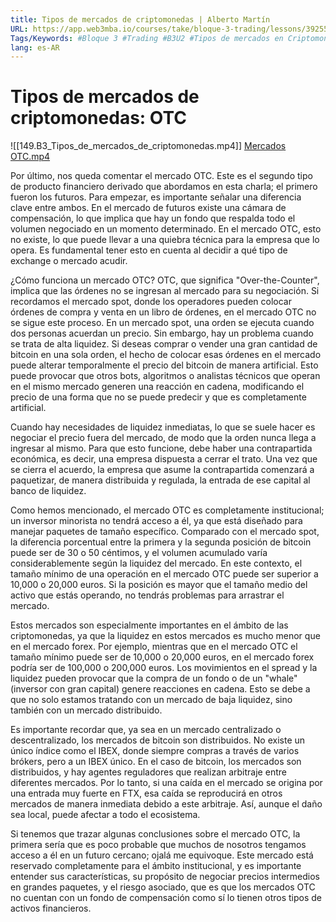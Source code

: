 ```yaml
---
title: Tipos de mercados de criptomonedas | Alberto Martín
URL: https://app.web3mba.io/courses/take/bloque-3-trading/lessons/39255417-2-5-tipos-de-mercados-de-criptomonedas-alberto-martin
Tags/Keywords: #Bloque 3 #Trading #B3U2 #Tipos de mercados en Criptomonedas #tipos de mercado #mercado de criptomonedas #Alberto Martín #otc #mercado otc
lang: es-AR
---
```

# Tipos de mercados de criptomonedas: OTC
![[149.B3_Tipos_de_mercados_de_criptomonedas.mp4]]
[Mercados OTC.mp4](https://app.web3mba.io?wvideo=etoybnlq4l)

Por último, nos queda comentar el mercado OTC. Este es el segundo tipo de producto financiero derivado que abordamos en esta charla; el primero fueron los futuros. Para empezar, es importante señalar una diferencia clave entre ambos. En el mercado de futuros existe una cámara de compensación, lo que implica que hay un fondo que respalda todo el volumen negociado en un momento determinado. En el mercado OTC, esto no existe, lo que puede llevar a una quiebra técnica para la empresa que lo opera. Es fundamental tener esto en cuenta al decidir a qué tipo de exchange o mercado acudir.

¿Cómo funciona un mercado OTC? OTC, que significa "Over-the-Counter", implica que las órdenes no se ingresan al mercado para su negociación. Si recordamos el mercado spot, donde los operadores pueden colocar órdenes de compra y venta en un libro de órdenes, en el mercado OTC no se sigue este proceso. En un mercado spot, una orden se ejecuta cuando dos personas acuerdan un precio. Sin embargo, hay un problema cuando se trata de alta liquidez. Si deseas comprar o vender una gran cantidad de bitcoin en una sola orden, el hecho de colocar esas órdenes en el mercado puede alterar temporalmente el precio del bitcoin de manera artificial. Esto puede provocar que otros bots, algoritmos o analistas técnicos que operan en el mismo mercado generen una reacción en cadena, modificando el precio de una forma que no se puede predecir y que es completamente artificial.

Cuando hay necesidades de liquidez inmediatas, lo que se suele hacer es negociar el precio fuera del mercado, de modo que la orden nunca llega a ingresar al mismo. Para que esto funcione, debe haber una contrapartida económica, es decir, una empresa dispuesta a cerrar el trato. Una vez que se cierra el acuerdo, la empresa que asume la contrapartida comenzará a paquetizar, de manera distribuida y regulada, la entrada de ese capital al banco de liquidez.

Como hemos mencionado, el mercado OTC es completamente institucional; un inversor minorista no tendrá acceso a él, ya que está diseñado para manejar paquetes de tamaño específico. Comparado con el mercado spot, la diferencia porcentual entre la primera y la segunda posición de bitcoin puede ser de 30 o 50 céntimos, y el volumen acumulado varía considerablemente según la liquidez del mercado. En este contexto, el tamaño mínimo de una operación en el mercado OTC puede ser superior a 10,000 o 20,000 euros. Si la posición es mayor que el tamaño medio del activo que estás operando, no tendrás problemas para arrastrar el mercado.

Estos mercados son especialmente importantes en el ámbito de las criptomonedas, ya que la liquidez en estos mercados es mucho menor que en el mercado forex. Por ejemplo, mientras que en el mercado OTC el tamaño mínimo puede ser de 10,000 o 20,000 euros, en el mercado forex podría ser de 100,000 o 200,000 euros. Los movimientos en el spread y la liquidez pueden provocar que la compra de un fondo o de un "whale" (inversor con gran capital) genere reacciones en cadena. Esto se debe a que no solo estamos tratando con un mercado de baja liquidez, sino también con un mercado distribuido.

Es importante recordar que, ya sea en un mercado centralizado o descentralizado, los mercados de bitcoin son distribuidos. No existe un único índice como el IBEX, donde siempre compras a través de varios brókers, pero a un IBEX único. En el caso de bitcoin, los mercados son distribuidos, y hay agentes reguladores que realizan arbitraje entre diferentes mercados. Por lo tanto, si una caída en el mercado se origina por una entrada muy fuerte en FTX, esa caída se reproducirá en otros mercados de manera inmediata debido a este arbitraje. Así, aunque el daño sea local, puede afectar a todo el ecosistema.

Si tenemos que trazar algunas conclusiones sobre el mercado OTC, la primera sería que es poco probable que muchos de nosotros tengamos acceso a él en un futuro cercano; ojalá me equivoque. Este mercado está reservado completamente para el ámbito institucional, y es importante entender sus características, su propósito de negociar precios intermedios en grandes paquetes, y el riesgo asociado, que es que los mercados OTC no cuentan con un fondo de compensación como sí lo tienen otros tipos de activos financieros.
